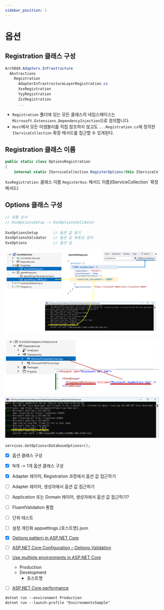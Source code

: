```yaml
---
sidebar_position: 1
---
```


# 옵션

## Registration 클래스 구성
```cs
ArchDdd.Adapters.Infrastructure
  Abstractions
    Registration
      AdapterInfrastructureLayerRegistration.cs
      XxxRegistration
      YyyRegistration
      ZzzRegistration
      ...
```
- `Registration` 폴더에 있는 모든 클래스의 네임스페이스는 `Microsoft.Extensions.DependencyInjection`으로 정의합니다.
- `Host`에서 모든 어셈블리를 직접 참조하지 않고도 `...Registration.cs`에 정의한 `IServiceCollection` 확장 메서드를 접근할 수 있게된다.

## Registration 클래스 이름
```cs
public static class OptionsRegistration
{
    internal static IServiceCollection RegisterOptions(this IServiceCollection services)
```

`XxxRegistration`: 클래스 이름
`RegisterXxx`: 메서드 이름(IServiceCollection` 확장 메서드)

## Options 클래스 구성
```cs
// 호출 순서
// XxxOptionsSetup -> XxxOptionsValidator

XxxOptionsSetup       // 옵션 값 읽기
XxxOptionsValidator   // 옵션 값 유효성 검사
XxxOptions            // 옵션 값
```

![](./img/2024-04-01-08-01-32.png)

![](./img/2024-03-29-17-31-12.png)

![](./img/2024-04-01-07-43-11.png)

```
services.GetOptions<DatabaseOptions>();
```

- [x] 옵션 클래스 구성
- [x] N개 -> 1개 옵션 클래스 구성
- [x] Adapter 레이어, Registration 과정에서 옵션 값 접근하기
- [ ] Adapter 레이어, 생성자에서 옵션 값 접근하기
- [ ] Application 또는 Domain 레이어, 생성자에서 옵션 값 접근하기?
- [ ] FluentValidation 통합
- [ ] 단위 테스트
- [ ] 설정 개인화 appsettings.{호스트명}.json

- [x] [Options pattern in ASP.NET Core](https://learn.microsoft.com/en-us/aspnet/core/fundamentals/configuration/options?view=aspnetcore-8.0)

- [ ] [ASP.NET Core Configuration – Options Validation](https://code-maze.com/aspnet-configuration-options-validation/)


- [ ] [Use multiple environments in ASP.NET Core](https://learn.microsoft.com/en-us/aspnet/core/fundamentals/environments?view=aspnetcore-8.0)
  - Production
  - Development
    - 호스트명

- [ ] [ASP.NET Core performance](https://learn.microsoft.com/en-us/aspnet/core/performance/overview?view=aspnetcore-8.0)

```
dotnet run --environment Production
dotnet run --launch-profile "EnvironmentsSample"
```